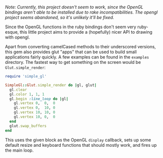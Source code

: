 *Note: Currently, this project doesn't seem to work, since the OpenGL bindings
aren't able to be installed due to rake incompatibilities. The opengl project
seems abandoned, so it's unlikely it'll be fixed.*

Since the OpenGL functions in the ruby bindings don't seem very ruby-esque,
this little project aims to provide a (hopefully) nicer API to drawing with
opengl.

Apart from converting camelCased methods to their underscored versions, this
gem also provides glut "apps" that can be used to build small applications
fairly quickly. A few examples can be found in the `examples` directory. The
fastest way to get something on the screen would be `Glut.simple_render`:

``` ruby
require 'simple_gl'

SimpleGl::Glut.simple_render do |gl, glut|
  gl.clear
  gl.color 1, 1, 1
  gl.begin :line_loop do |gl|
    gl.vertex 0,  0,  0
    gl.vertex 0,  10, 0
    gl.vertex 10, 10, 0
    gl.vertex 10, 0,  0
  end
  glut.swap_buffers
end
```

This uses the given block as the OpenGL `display` callback, sets up some
default resize and keyboard functions that should mostly work, and fires up the
main loop.

